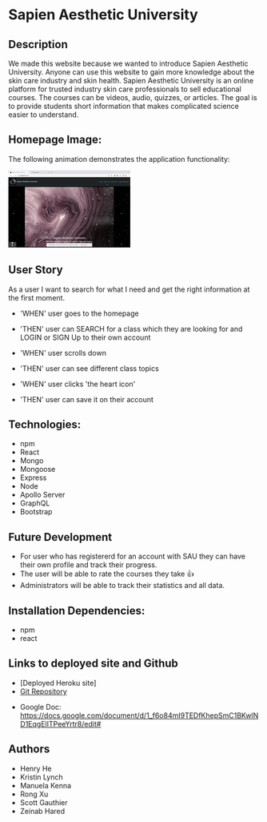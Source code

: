 # Sapien Aesthetic University

## Description  
We made this website because we wanted to introduce Sapien Aesthetic University. Anyone can use this website to gain more knowledge about the skin care industry and skin health. Sapien Aesthetic University is an online platform for trusted industry skin care professionals to sell educational courses. The courses can be videos, audio, quizzes, or articles. The goal is to provide students short information that makes complicated science easier to understand.


## Homepage Image:
The following animation demonstrates the application functionality:

![SapienAestheticUniversity main page](./Assets/SAU.gif)

## User Story 
As a user I want to search for what I need and get the right information at the first moment. 

* 'WHEN' user goes to the homepage
* 'THEN' user can SEARCH for a class which they are looking for and LOGIN or SIGN Up to their own account

* 'WHEN' user scrolls down 
* 'THEN' user can see different class topics

* 'WHEN' user clicks 'the heart icon'
* 'THEN' user can save it on their account

## Technologies:
* npm
* React
* Mongo 
* Mongoose
* Express 
* Node
* Apollo Server 
* GraphQL 
* Bootstrap 

## Future Development
* For user who has registererd for an account with SAU they can have their own profile and track their progress.
* The user will be able to rate the courses they take 👍 
* Administrators will be able to track their statistics and all data.

## Installation Dependencies:
* npm
* react

## Links to deployed site and Github
* [Deployed Heroku site]
* [Git Repository](https://github.com/ManuelaKenna/SapienAestheticUniversity)

- Google Doc: https://docs.google.com/document/d/1_f6o84mI9TEDfKhepSmC1BKwlND1EqgElITPeeYrtr8/edit#

## Authors
* Henry He
* Kristin Lynch
* Manuela Kenna 
* Rong Xu
* Scott Gauthier
* Zeinab Hared

